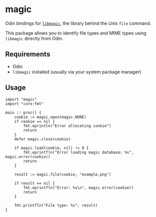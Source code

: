 # magic

Odin bindings for [`libmagic`](https://darwinsys.com/file/), the library behind the Unix `file` command.

This package allows you to identify file types and MIME types using `libmagic` directly from Odin.

## Requirements

- Odin
- `libmagic` installed (usually via your system package manager)

## Usage

```odin
import "magic"
import "core:fmt"

main :: proc() {
    cookie := magic.open(magic.NONE)
    if cookie == nil {
        fmt.eprintln("Error allocating cookie")
        return
    }
    defer magic.close(cookie)

    if magic.load(cookie, nil) != 0 {
        fmt.eprintfln("Error loading magic database: %s", magic.error(cookie))
        return
    }

    result := magic.file(cookie, "example.png")

    if result == nil {
        fmt.eprintfln("Error: %s\n", magic.error(cookie))
        return
    }

    fmt.printfln("File type: %s", result)
}
```
